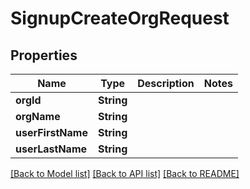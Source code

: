 # SignupCreateOrgRequest

## Properties
Name | Type | Description | Notes
------------ | ------------- | ------------- | -------------
**orgId** | **String** |  | 
**orgName** | **String** |  | 
**userFirstName** | **String** |  | 
**userLastName** | **String** |  | 

[[Back to Model list]](../README.md#documentation-for-models) [[Back to API list]](../README.md#documentation-for-api-endpoints) [[Back to README]](../README.md)


